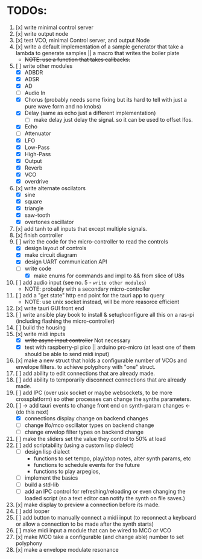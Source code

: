# TODOs:

1. [x] write minimal control server
2. [x] write output node
3. [x] test VCO, minimal Control server, and output Node
4. [x] write a default implementation of a sample generator that take a lambda to generate samples || a macro that writes the boiler plate
    - ~~NOTE: use a function that takes callbacks.~~
5. [ ] write other modules
    - [x] ADBDR
    - [x] ADSR
    - [x] AD
    - [ ] Audio In 
    - [x] Chorus (probably needs some fixing but its hard to tell with just a pure wave form and no knobs)
    - [x] Delay (same as echo just a different implementation)
        - [ ] make delay just delay the signal. so it can be used to offset lfos.
    - [x] Echo
    - [ ] Attenuator
    - [x] LFO
    - [x] Low-Pass
    - [x] High-Pass
    - [x] Output
    - [x] Reverb
    - [x] VCO
    - [x] overdrive
6. [x] write alternate oscilators
    - [x] sine
    - [x] square
    - [x] triangle
    - [x] saw-tooth
    - [x] overtones oscillator
7. [x] add tanh to all inputs that except multiple signals.
8. [x] finish controller
9. [ ] write the code for the micro-controller to read the controls
    - [x] design layout of controls
    - [x] make circuit diagram
    - [x] design UART communication API
    - [ ] write code
        - [x] make enums for commands and impl to && from slice of U8s
10. [ ] add audio input (see no. 5 - `write other modules`)
    - NOTE: probably with a secondary micro-controller
11. [ ] add a "get state" http end point for the tauri app to query
    - NOTE: use unix socket instead, will be more reasorce efficient
12. [x] write tauri GUI front end
13. [ ] write ansible play book to install & setup\configure all this on a ras-pi (including flashing the micro-controller)
14. [ ] build the housing
15. [x] write midi inputs
    - [x] ~~write async input controller~~ Not necessary
    - [x] test with raspberry-pi pico || arduino pro-micro (at least one of them should be able to send midi input)
16. [x] make a new struct that holds a configurable number of VCOs and envelope filters. to achieve polyphony with "one" struct.
17. [ ] add ability to edit connections that are already made.
18. [ ] add ability to temporarily disconnect connections that are already made.
19. [ ] add IPC (over usix socket or maybe websockets, to be more crossplatform) so other processes can change the synths parameters.
20. [ ] -> add tauri events to change front end on synth-param changes <- (do this next)
    - [x] connections display change on backend changes
    - [ ] change lfo/mco oscillator types on backend change
    - [ ] change envelop filter types on backend change
21. [ ] make the sliders set the value they control to 50% at load
22. [ ] add scriptability (using a custom lisp dialect)
    - [ ] design lisp dialect
        - functions to set tempo, play/stop notes, alter synth params, etc
        - functions to schedule events for the future
        - functions to play arpegios, 
    - [ ] implement the basics
    - [ ] build a std-lib
    - [ ] add an IPC control for refreshing/reloading or even changing the loaded script (so a text editor can notify the synth on file saves.)
23. [x] make display to preview a connection before its made.
24. [ ] add looper
25. [ ] add button to manually connect a midi input (to reconnect a keyboard or allow a connection to be made after the synth starts)
26. [ ] make midi input a module that can be wired to MCO or VCO
27. [x] make MCO take a configurable (and change able) number to set polyphony
28. [x] make a envelope modulate resonance
